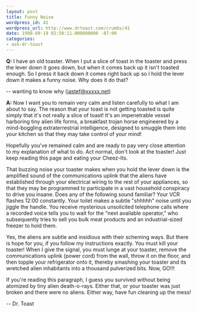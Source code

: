 ```yaml
---
layout: post
title: Funny Noise
wordpress_id: 41
wordpress_url: http://www.drtoast.com/crumbs/41
date: 1998-09-19 02:50:11.000000000 -07:00
categories:
- ask-dr-toast
---
```

**Q:** I  have an old toaster. When I put a slice of toast in the toaster and press the lever down it goes down, but when it comes back up it isn't toasted enough. So I press it back down it comes right back up so I hold the lever down it makes a funny noise. Why does it do that?

-- wanting to know why (jastef@xxxxx.net)

**A:** Now I want you to remain very calm and listen carefully to what I am about to say. The reason that your toast is not getting toasted is quite simply that it's not really a slice of toast! It's an impenetrable vessel harboring tiny alien life forms, a breakfast trojan horse engineered by a mind-boggling extraterrestrial intelligence, designed to smuggle them into your kitchen so that they may take control of your mind!

Hopefully you've remained calm and are ready to pay very close attention to my explanation of what to do. Act normal, don't look at the toaster! Just keep reading this page and eating your Cheez-Its.

That buzzing noise your toaster makes when you hold the lever down is the amplified sound of the communications uplink that the aliens have established through your electrical wiring to the rest of your appliances, so that they may be programmed to participate in a vast household conspiracy to drive you insane. Does any of the following sound familiar? Your VCR flashes 12:00 constantly. Your toilet makes a subtle "shhhhh" noise until you jiggle the handle. You receive mysterious unsolicited telephone calls where a recorded voice tells you to wait for the "next available operator," who subsequently tries to sell you bulk meat products and an industrial-sized freezer to hold them.

Yes, the aliens are subtle and insidious with their scheming ways. But there is hope for you, if you follow my instructions exactly. You must kill your toaster! When I give the signal, you must lunge at your toaster, remove the communications uplink (power cord) from the wall, throw it on the floor, and then topple your refrigerator onto it, thereby smashing your toaster and its wretched alien inhabitants into a thousand pulverized bits. Now, GO!!!

If you're reading this paragraph, I guess you survived without being atomized by tiny alien death-o-rays. Either that, or your toaster was just broken and there were no aliens. Either way, have fun cleaning up the mess!

-- Dr. Toast
